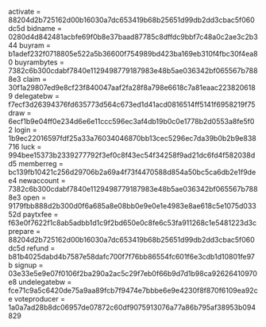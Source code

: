 activate = 88204d2b725162d00b16030a7dc653419b68b25651d99db2dd3cbac5f060dc5d
bidname = 0280d4d842481acbfe69f0b8e37baad87785c8dffdc9bbf7c48a0c2ae3c2b344
buyram = b1adef232f0718805e522a5b36600f754989bd423ba169eb310f4fbc30f4ea80
buyrambytes = 7382c6b300cdabf7840e1129498779187983e48b5ae036342bf065567b7888e3
claim = 30f1a29807ed9e8cf23f840047aaf2fa28f8a798e6618c7a81eaac2238206189
delegatebw = f7ecf3d26394376fd635773d564c673ed1d41acd0816514ff5141f6958219f75
draw = 6ecf1b9e04ff0e234d6e6e11ccc596ec3af4db19b0c0e1778b2d0553a8fe5f02
login = 1b9ec22016597fdf25a33a76034046870bb13cec5296ec7da39b0b2b9e838716
luck = 994bee15373b2339277792f3ef0c8f43ec54f34258f9ad21dc6fd4f582038dd5
memberreg = bc139fb10421c256d29706b2a69a4f73f4470588d854a50bc5ca6db2e1f9dee4
newaccount = 7382c6b300cdabf7840e1129498779187983e48b5ae036342bf065567b7888e3
open = 9179fbb888d2b300d0f6a685a8e08bb0e9e0e1e4983e8ae618c5e1075d03352d
paytxfee = f63e0f7622f1c8ab5adbb1d1c9f2bd650e0c8fe6c53fa911268c1e5481223d3c
prepare = 88204d2b725162d00b16030a7dc653419b68b25651d99db2dd3cbac5f060dc5d
refund = b81b4025dabd4b7587e58dafc700f7f76bb86554fc601f6e3cdb1d10801fe97b
signup = 03e33e5e9e07f0106f2ba290a2ac5c29f7eb0f66b9d7d1b98ca92626410970e8
undelegatebw = fce71c9a5c6420de75a9aa89fcb7f9474e7bbbe6e9e4230f8f870f6109ea92ce
voteproducer = 1a0a7ad28b8dc06957de07872c60df9075913076a77a86b795af38953b094829
